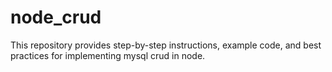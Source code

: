 # node_crud
This repository provides step-by-step instructions, example code, and best practices for implementing mysql crud in node.
